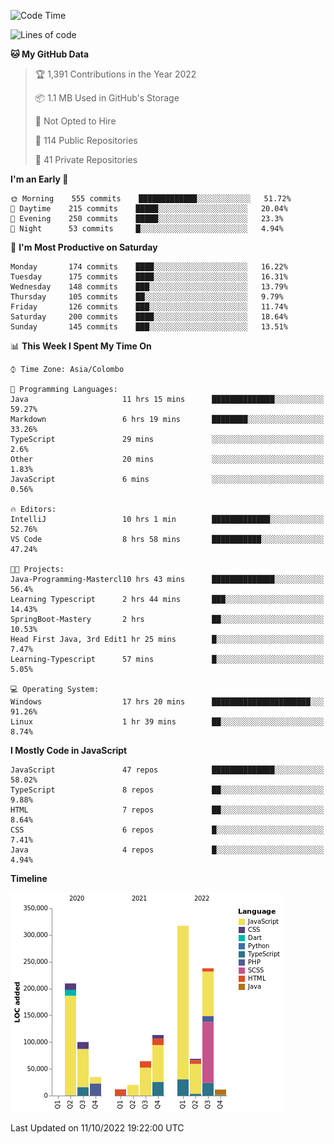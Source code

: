 
<!--START_SECTION:waka-->
![Code Time](http://img.shields.io/badge/Code%20Time-718%20hrs%2048%20mins-blue)

![Lines of code](https://img.shields.io/badge/From%20Hello%20World%20I%27ve%20Written-1%20Million%20lines%20of%20code-blue)

**🐱 My GitHub Data** 

> 🏆 1,391 Contributions in the Year 2022
 > 
> 📦 1.1 MB Used in GitHub's Storage 
 > 
> 🚫 Not Opted to Hire
 > 
> 📜 114 Public Repositories 
 > 
> 🔑 41 Private Repositories  
 > 
**I'm an Early 🐤** 

```text
🌞 Morning    555 commits    █████████████░░░░░░░░░░░░   51.72% 
🌆 Daytime    215 commits    █████░░░░░░░░░░░░░░░░░░░░   20.04% 
🌃 Evening    250 commits    █████░░░░░░░░░░░░░░░░░░░░   23.3% 
🌙 Night      53 commits     █░░░░░░░░░░░░░░░░░░░░░░░░   4.94%

```
📅 **I'm Most Productive on Saturday** 

```text
Monday       174 commits    ████░░░░░░░░░░░░░░░░░░░░░   16.22% 
Tuesday      175 commits    ████░░░░░░░░░░░░░░░░░░░░░   16.31% 
Wednesday    148 commits    ███░░░░░░░░░░░░░░░░░░░░░░   13.79% 
Thursday     105 commits    ██░░░░░░░░░░░░░░░░░░░░░░░   9.79% 
Friday       126 commits    ███░░░░░░░░░░░░░░░░░░░░░░   11.74% 
Saturday     200 commits    ████░░░░░░░░░░░░░░░░░░░░░   18.64% 
Sunday       145 commits    ███░░░░░░░░░░░░░░░░░░░░░░   13.51%

```


📊 **This Week I Spent My Time On** 

```text
⌚︎ Time Zone: Asia/Colombo

💬 Programming Languages: 
Java                     11 hrs 15 mins      ██████████████░░░░░░░░░░░   59.27% 
Markdown                 6 hrs 19 mins       ████████░░░░░░░░░░░░░░░░░   33.26% 
TypeScript               29 mins             ░░░░░░░░░░░░░░░░░░░░░░░░░   2.6% 
Other                    20 mins             ░░░░░░░░░░░░░░░░░░░░░░░░░   1.83% 
JavaScript               6 mins              ░░░░░░░░░░░░░░░░░░░░░░░░░   0.56%

🔥 Editors: 
IntelliJ                 10 hrs 1 min        █████████████░░░░░░░░░░░░   52.76% 
VS Code                  8 hrs 58 mins       ███████████░░░░░░░░░░░░░░   47.24%

🐱‍💻 Projects: 
Java-Programming-Mastercl10 hrs 43 mins      ██████████████░░░░░░░░░░░   56.4% 
Learning Typescript      2 hrs 44 mins       ███░░░░░░░░░░░░░░░░░░░░░░   14.43% 
SpringBoot-Mastery       2 hrs               ██░░░░░░░░░░░░░░░░░░░░░░░   10.53% 
Head First Java, 3rd Edit1 hr 25 mins        █░░░░░░░░░░░░░░░░░░░░░░░░   7.47% 
Learning-Typescript      57 mins             █░░░░░░░░░░░░░░░░░░░░░░░░   5.05%

💻 Operating System: 
Windows                  17 hrs 20 mins      ██████████████████████░░░   91.26% 
Linux                    1 hr 39 mins        ██░░░░░░░░░░░░░░░░░░░░░░░   8.74%

```

**I Mostly Code in JavaScript** 

```text
JavaScript               47 repos            ██████████████░░░░░░░░░░░   58.02% 
TypeScript               8 repos             ██░░░░░░░░░░░░░░░░░░░░░░░   9.88% 
HTML                     7 repos             ██░░░░░░░░░░░░░░░░░░░░░░░   8.64% 
CSS                      6 repos             █░░░░░░░░░░░░░░░░░░░░░░░░   7.41% 
Java                     4 repos             █░░░░░░░░░░░░░░░░░░░░░░░░   4.94%

```


**Timeline**

![Chart not found](https://raw.githubusercontent.com/ccweerasinghe1994/ccweerasinghe1994/master/charts/bar_graph.png) 


 Last Updated on 11/10/2022 19:22:00 UTC
<!--END_SECTION:waka-->
